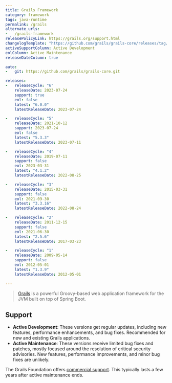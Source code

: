 ```yaml
---
title: Grails Framework
category: framework
tags: java-runtime
permalink: /grails
alternate_urls:
-   /grails-framework
releasePolicyLink: https://grails.org/support.html
changelogTemplate: "https://github.com/grails/grails-core/releases/tag/v__LATEST__"
activeSupportColumn: Active Development
eolColumn: Active Maintenance
releaseDateColumn: true

auto:
-   git: https://github.com/grails/grails-core.git

releases:
-   releaseCycle: "6"
    releaseDate: 2023-07-24
    support: true
    eol: false
    latest: "6.0.0"
    latestReleaseDate: 2023-07-24

-   releaseCycle: "5"
    releaseDate: 2021-10-12
    support: 2023-07-24
    eol: false
    latest: "5.3.3"
    latestReleaseDate: 2023-07-11

-   releaseCycle: "4"
    releaseDate: 2019-07-11
    support: false
    eol: 2023-03-31
    latest: "4.1.2"
    latestReleaseDate: 2022-08-25

-   releaseCycle: "3"
    releaseDate: 2015-03-31
    support: false
    eol: 2021-09-30
    latest: "3.3.16"
    latestReleaseDate: 2022-08-24

-   releaseCycle: "2"
    releaseDate: 2011-12-15
    support: false
    eol: 2021-06-30
    latest: "2.5.6"
    latestReleaseDate: 2017-03-23

-   releaseCycle: "1"
    releaseDate: 2009-05-14
    support: false
    eol: 2012-05-01
    latest: "1.3.9"
    latestReleaseDate: 2012-05-01

---
```


> [Grails](https://grails.org/) is a powerful Groovy-based web application framework for the JVM
> built on top of Spring Boot.

## Support

- **Active Development**: These versions get regular updates, including new features, performance
  enhancements, and bug fixes. Recommended for new and existing Grails applications.
- **Active Maintenance**: These versions receive limited bug fixes and patches, mostly focused
  around the resolution of critical security advisories. New features, performance improvements,
  and minor bug fixes are unlikely.

The Grails Foundation offers [commercial support](https://grails.org/support.html#standard). This typically
lasts a few years after active maintenance ends.
